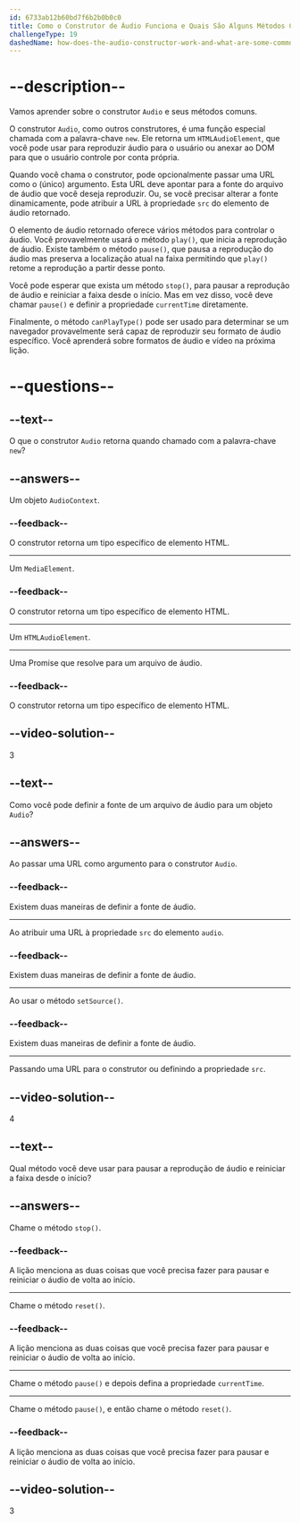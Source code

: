 ```yaml
---
id: 6733ab12b60bd7f6b2b0b0c0
title: Como o Construtor de Áudio Funciona e Quais São Alguns Métodos Comuns?
challengeType: 19
dashedName: how-does-the-audio-constructor-work-and-what-are-some-common-methods
---
```


# --description--

Vamos aprender sobre o construtor `Audio` e seus métodos comuns.

O construtor `Audio`, como outros construtores, é uma função especial chamada com a palavra-chave `new`. Ele retorna um `HTMLAudioElement`, que você pode usar para reproduzir áudio para o usuário ou anexar ao DOM para que o usuário controle por conta própria.

Quando você chama o construtor, pode opcionalmente passar uma URL como o (único) argumento. Esta URL deve apontar para a fonte do arquivo de áudio que você deseja reproduzir. Ou, se você precisar alterar a fonte dinamicamente, pode atribuir a URL à propriedade `src` do elemento de áudio retornado.

O elemento de áudio retornado oferece vários métodos para controlar o áudio. Você provavelmente usará o método `play()`, que inicia a reprodução de áudio. Existe também o método `pause()`, que pausa a reprodução do áudio mas preserva a localização atual na faixa permitindo que `play()` retome a reprodução a partir desse ponto.

Você pode esperar que exista um método `stop()`, para pausar a reprodução de áudio e reiniciar a faixa desde o início. Mas em vez disso, você deve chamar `pause()` e definir a propriedade `currentTime` diretamente.

Finalmente, o método `canPlayType()` pode ser usado para determinar se um navegador provavelmente será capaz de reproduzir seu formato de áudio específico. Você aprenderá sobre formatos de áudio e vídeo na próxima lição.

# --questions--

## --text--

O que o construtor `Audio` retorna quando chamado com a palavra-chave `new`?

## --answers--

Um objeto `AudioContext`.

### --feedback--

O construtor retorna um tipo específico de elemento HTML.

---

Um `MediaElement`.

### --feedback--

O construtor retorna um tipo específico de elemento HTML.

---

Um `HTMLAudioElement`.

---

Uma Promise que resolve para um arquivo de áudio.

### --feedback--

O construtor retorna um tipo específico de elemento HTML.

## --video-solution--

3

## --text--

Como você pode definir a fonte de um arquivo de áudio para um objeto `Audio`?

## --answers--

Ao passar uma URL como argumento para o construtor `Audio`.

### --feedback--

Existem duas maneiras de definir a fonte de áudio.

---

Ao atribuir uma URL à propriedade `src` do elemento `audio`.

### --feedback--

Existem duas maneiras de definir a fonte de áudio.

---

Ao usar o método `setSource()`.

### --feedback--

Existem duas maneiras de definir a fonte de áudio.

---

Passando uma URL para o construtor ou definindo a propriedade `src`.

## --video-solution--

4

## --text--

Qual método você deve usar para pausar a reprodução de áudio e reiniciar a faixa desde o início?

## --answers--

Chame o método `stop()`.

### --feedback--

A lição menciona as duas coisas que você precisa fazer para pausar e reiniciar o áudio de volta ao início.

---

Chame o método `reset()`.

### --feedback--

A lição menciona as duas coisas que você precisa fazer para pausar e reiniciar o áudio de volta ao início.

---

Chame o método `pause()` e depois defina a propriedade `currentTime`.

---

Chame o método `pause()`, e então chame o método `reset()`.

### --feedback--

A lição menciona as duas coisas que você precisa fazer para pausar e reiniciar o áudio de volta ao início.

## --video-solution--

3
